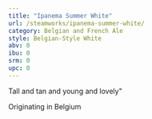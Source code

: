 ```yaml
---
title: "Ipanema Summer White"
url: /steamworks/ipanema-summer-white/
category: Belgian and French Ale
style: Belgian-Style White
abv: 0
ibu: 0
srm: 0
upc: 0
---
```

Tall and tan and young and lovely"

Originating in Belgium
